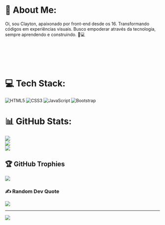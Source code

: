 # 💫 About Me:
Oi, sou Clayton, apaixonado por front-end desde os 16. Transformando códigos em experiências visuais. Busco empoderar através da tecnologia, sempre aprendendo e construindo. 🚀💻<br><br><br><br><br><br>


# 💻 Tech Stack:
![HTML5](https://img.shields.io/badge/html5-%23E34F26.svg?style=for-the-badge&logo=html5&logoColor=white) ![CSS3](https://img.shields.io/badge/css3-%231572B6.svg?style=for-the-badge&logo=css3&logoColor=white) ![JavaScript](https://img.shields.io/badge/javascript-%23323330.svg?style=for-the-badge&logo=javascript&logoColor=%23F7DF1E) ![Bootstrap](https://img.shields.io/badge/bootstrap-%238511FA.svg?style=for-the-badge&logo=bootstrap&logoColor=white)
# 📊 GitHub Stats:
![](https://github-readme-stats.vercel.app/api?username=CodeClayton&theme=dark&hide_border=false&include_all_commits=false&count_private=false)<br/>
![](https://github-readme-streak-stats.herokuapp.com/?user=CodeClayton&theme=dark&hide_border=false)<br/>
![](https://github-readme-stats.vercel.app/api/top-langs/?username=CodeClayton&theme=dark&hide_border=false&include_all_commits=false&count_private=false&layout=compact)

## 🏆 GitHub Trophies
![](https://github-profile-trophy.vercel.app/?username=CodeClayton&theme=radical&no-frame=false&no-bg=false&margin-w=4)

### ✍️ Random Dev Quote
![](https://quotes-github-readme.vercel.app/api?type=horizontal&theme=radical)

---
[![](https://visitcount.itsvg.in/api?id=CodeClayton&icon=0&color=0)](https://visitcount.itsvg.in)
